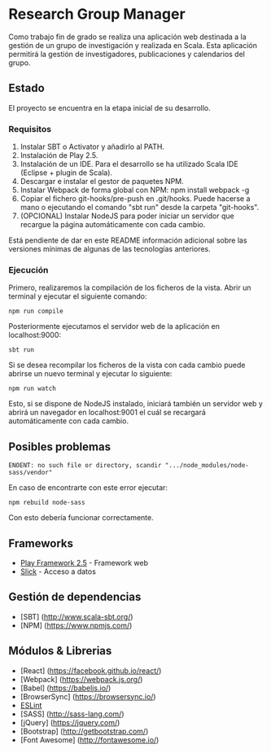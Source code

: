 # Research Group Manager

Como trabajo fin de grado se realiza una aplicación web destinada a la gestión de un grupo de investigación y realizada en Scala. Esta aplicación permitirá la gestión de investigadores, publicaciones y calendarios del grupo.

## Estado

El proyecto se encuentra en la etapa inicial de su desarrollo.

### Requisitos

1. Instalar SBT o Activator y añadirlo al PATH.
2. Instalación de Play 2.5.
3. Instalación de un IDE. Para el desarrollo se ha utilizado Scala IDE (Eclipse + plugin de Scala).
4. Descargar e instalar el gestor de paquetes NPM.
5. Instalar Webpack de forma global con NPM: npm install webpack -g
6. Copiar el fichero git-hooks/pre-push en .git/hooks. Puede hacerse a mano o ejecutando el comando "sbt run" desde la carpeta "git-hooks".
7. (OPCIONAL) Instalar NodeJS para poder iniciar un servidor que recargue la página automáticamente con cada cambio.

Está pendiente de dar en este README información adicional sobre las versiones mínimas de algunas de las tecnologías anteriores.

### Ejecución

Primero, realizaremos la compilación de los ficheros de la vista. Abrir un terminal y ejecutar el siguiente comando:

```
npm run compile
```

Posteriormente ejecutamos el servidor web de la aplicación en localhost:9000:

```
sbt run
```

Si se desea recompilar los ficheros de la vista con cada cambio puede abrirse un nuevo terminal y ejecutar lo siguiente:

```
npm run watch
```

Esto, si se dispone de NodeJS instalado, iniciará también un servidor web y abrirá un navegador en localhost:9001 el cuál se recargará automáticamente con cada cambio.

## Posibles problemas

```
ENOENT: no such file or directory, scandir ".../node_modules/node-sass/vendor"
```

En caso de encontrarte con este error ejecutar:

```
npm rebuild node-sass
```

Con esto debería funcionar correctamente.


## Frameworks

* [Play Framework 2.5](https://www.playframework.com/) - Framework web
* [Slick](http://slick.lightbend.com/) - Acceso a datos

## Gestión de dependencias

* [SBT] (http://www.scala-sbt.org/)
* [NPM] (https://www.npmjs.com/)

## Módulos & Librerias

* [React] (https://facebook.github.io/react/)
* [Webpack] (https://webpack.js.org/)
* [Babel] (https://babeljs.io/)
* [BrowserSync] (https://browsersync.io/)
* [ESLint](http://eslint.org/)
* [SASS] (http://sass-lang.com/)
* [jQuery] (https://jquery.com/)
* [Bootstrap] (http://getbootstrap.com/)
* [Font Awesome] (http://fontawesome.io/)
